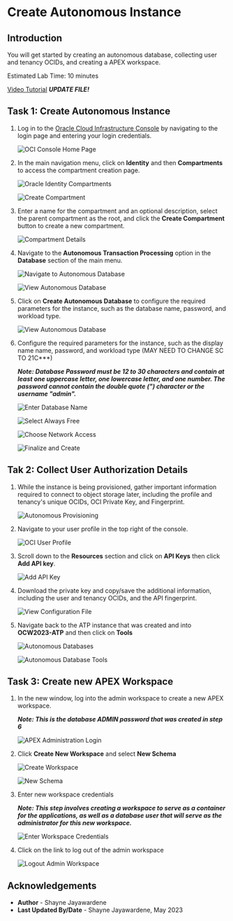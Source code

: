 # Create Autonomous Instance

## Introduction

You will get started by creating an autonomous database, collecting user and tenancy OCIDs, and creating a APEX workspace.

Estimated Lab Time: 10 minutes

[Video Tutorial](youtube:XRwbswu0jEk)  ***UPDATE FILE!***

## Task 1: Create Autonomous Instance

1. Log in to the [Oracle Cloud Infrastructure Console](https://www.oracle.com/cloud/sign-in.html) by navigating to the login page and entering your login credentials.

    ![OCI Console Home Page](images/oci-home-page.png " ")

2. In the main navigation menu, click on **Identity** and then **Compartments** to access the compartment creation page.

    ![Oracle Identity Compartments](images/oci-identity.png " ")

    ![Create Compartment](images/oci-compartment.png " ")

3. Enter a name for the compartment and an optional description, select the parent compartment as the root, and click the **Create Compartment** button to create a new compartment.

    ![Compartment Details](images/create-new-compartment.png " ")

4. Navigate to the **Autonomous Transaction Processing** option in the **Database** section of the main menu.

    ![Navigate to Autonomous Database](images/nav-autonomous-db.png)

    ![View Autonomous Database](images/oci-autonomous-database.png)

5. Click on **Create Autonomous Database** to configure the required parameters for the instance, such as the database name, password, and workload type.

    ![View Autonomous Database](images/oci-autonomous-database-2.png)

6. Configure the required parameters for the instance, such as the display name name, password, and workload type (MAY NEED TO CHANGE SC TO 21C***)

    ***Note: Database Password must be 12 to 30 characters and contain at least one uppercase letter, one lowercase letter, and one number. The password cannot contain the double quote (") character or the username "admin".***

    ![Enter Database Name](images/enter-db-name.png)

    ![Select Always Free](images/atp-always-free.png)

    ![Choose Network Access](images/atp-network-access.png)

    ![Finalize and Create](images/create-atp.png)

## Tak 2: Collect User Authorization Details

1. While the instance is being provisioned, gather important information required to connect to object storage later, including the profile and tenancy's unique OCIDs, OCI Private Key, and Fingerprint.

    ![Autonomous Provisioning](images/atp-provisioning.png)

2. Navigate to your user profile in the top right of the console.

    ![OCI User Profile](images/nav-user-profile.png)

3. Scroll down to the **Resources** section and click on **API Keys** then click **Add API key**.

    ![Add API Key](images/add-api-key.png)

4. Download the private key and copy/save the additional information, including the user and tenancy OCIDs, and the API fingerprint.

    ![View Configuration File](images/configuration-file.png)

5. Navigate back to the ATP instance that was created and into **OCW2023-ATP** and then click on **Tools**

    ![Autonomous Databases](images/autonomous-databases.png)

    ![Autonomous Database Tools](images/database-tools.png)

## Task 3: Create new APEX Workspace

1. In the new window, log into the admin workspace to create a new APEX workspace.

    ***Note: This is the database ADMIN password that was created in step 6***

    ![APEX Administration Login](images/admin-login.png)

2. Click **Create New Workspace** and select **New Schema**

    ![Create Workspace](images/new-schema-1.png)

    ![New Schema](images/new-schema-2.png)

3. Enter new workspace credentials

    ***Note: This step involves creating a workspace to serve as a container for the applications, as well as a database user that will serve as the administrator for this new workspace.***

    ![Enter Workspace Credentials](images/workspace-credentials.png)

4. Click on the link to log out of the admin workspace

    ![Logout Admin Workspace](images/logout-workspace.png)

## Acknowledgements

- **Author** - Shayne Jayawardene
- **Last Updated By/Date** - Shayne Jayawardene, May 2023
